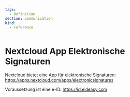 ```yaml
---
tags:
  - Definition
section: communication
kind:
  - reference
---
```


# Nextcloud App Elektronische Signaturen

Nextcloud bietet eine App für elektronische Signaturen: <https://apps.nextcloud.com/apps/electronicsignatures>

Voraussetzung ist eine e-ID: <https://id.eideasy.com>
